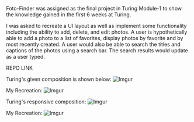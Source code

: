 Foto-Finder was assigned as the final project in Turing Module-1 to show the knowledge gained in the first 6 weeks at Turing.

I was asked to recreate a UI layout as well as implement some functionality including the ability to add, delete, and edit photos. A user is hypothetically able to add a photo to a list of favorites, display photos by favorite and by most recently created. A user would also be able to search the titles and captions of the photos using a search bar. The search results would update as a user typed.

REPO LINK

Turing's given composition is shown below:
![Imgur](https://i.imgur.com/dfgrNSN.png)

My Recreation:
![Imgur](https://i.imgur.com/6JYppa2.png)

Turing's responsive composition:
![Imgur](https://i.imgur.com/ZcyyaxL.png)

My Recreation:
![Imgur](https://i.imgur.com/b1djZbi.png)
